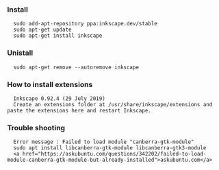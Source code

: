 ### Install
```
  sudo add-apt-repository ppa:inkscape.dev/stable
  sudo apt-get update
  sudo apt-get install inkscape
```

### Unistall
```
  sudo apt-get remove --autoremove inkscape
```

### How to install extensions
```
  Inkscape 0.92.4 (29 July 2019)
  Create an extensions folder at /usr/share/inkscape/extensions and paste the extensions here and restart Inkscape.
```
### Trouble shooting
```
  Error message : Failed to load module "canberra-gtk-module"
  sudo apt install libcanberra-gtk-module libcanberra-gtk3-module
  <a href="https://askubuntu.com/questions/342202/failed-to-load-module-canberra-gtk-module-but-already-installed">askubuntu.com</a>
```
